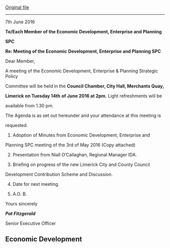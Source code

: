 [Original file](https://www.limerick.ie/sites/default/files/media/documents/2017-06/Agenda%20-%20Economic%20Development%2C%20Enterprise%20and%20Planning%20SPC%2014th%20of%20June%202016.pdf)

---
7th June 2016

**To/Each Member of the Economic Development, Enterprise and Planning**

**SPC**

**Re: Meeting of the Economic Development, Enterprise and Planning SPC**

Dear Member,

A meeting of the Economic Development, Enterprise & Planning Strategic Policy

Committee will be held in the **Council Chamber, City Hall, Merchants Quay,**

**Limerick on Tuesday 14th** **of June 2016 at 2pm.** Light refreshments will be

available from 1.30 pm.

The Agenda is as set out hereunder and your attendance at this meeting is

requested.

1. Adoption of Minutes from Economic Development, Enterprise and

Planning SPC meeting of the 3rd of May 2016 (Copy attached)

2. Presentation from Niall O’Callaghan, Regional Manager IDA.

3. Briefing on progress of the new Limerick City and County Council

Development Contribution Scheme and Discussion.

4. Date for next meeting.

5. A.O. B.

Yours sincerely

***Pat Fitzgerald***

Senior Executive Officer

Economic Development
---
